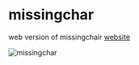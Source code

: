 # missingchar
web version of missingchair
[website](https://ssebastianoo.github.io/missingchar)

![missingchar](https://cdn.discordapp.com/attachments/636316942445051914/917930155945623573/missingchar.png)
